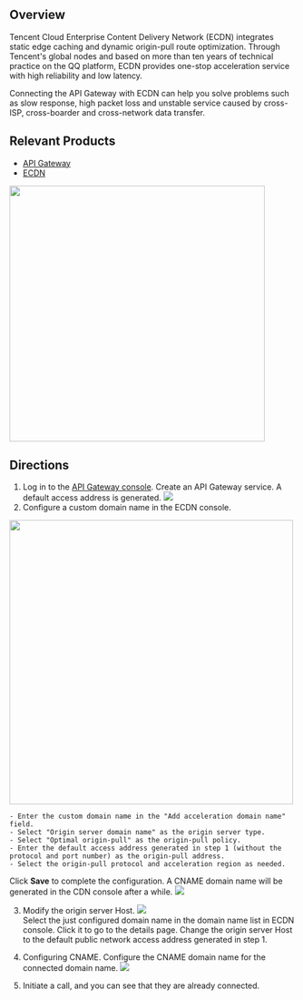 ## Overview

Tencent Cloud Enterprise Content Delivery Network (ECDN) integrates static edge caching and dynamic origin-pull route optimization. Through Tencent's global nodes and based on more than ten years of technical practice on the QQ platform, ECDN provides one-stop acceleration service with high reliability and low latency.

Connecting the API Gateway with ECDN can help you solve problems such as slow response, high packet loss and unstable service caused by cross-ISP, cross-boarder and cross-network data transfer.

## Relevant Products

- [API Gateway](https://console.cloud.tencent.com/apigateway/service)
- [ECDN](https://console.cloud.tencent.com/ecdn)

<img src="https://qcloudimg.tencent-cloud.cn/raw/faf36b8f087259248b5746efeb69ca2b.png" width="450px">   

## Directions

1. Log in to the [API Gateway console](https://console.cloud.tencent.com/apigateway/service). Create an API Gateway service. A default access address is generated.
![](https://qcloudimg.tencent-cloud.cn/raw/a57d11d46cb8dff3426616e702def406.png)
2. Configure a custom domain name in the ECDN console.
<img src="https://qcloudimg.tencent-cloud.cn/raw/91371935d7c1b73598c49229214e96f5.png" width="500px">

	- Enter the custom domain name in the "Add acceleration domain name" field.
	- Select "Origin server domain name" as the origin server type.
	- Select "Optimal origin-pull" as the origin-pull policy.
	- Enter the default access address generated in step 1 (without the protocol and port number) as the origin-pull address.
	- Select the origin-pull protocol and acceleration region as needed.
	
Click **Save** to complete the configuration. A CNAME domain name will be generated in the CDN console after a while.
![](https://qcloudimg.tencent-cloud.cn/raw/bcfe7a1c9b0e5317aa84bfdc8cba622e.png)
                
3. Modify the origin server Host.
![](https://qcloudimg.tencent-cloud.cn/raw/085b738d32e6b5b9db4d1aabd0b0aebb.png)                         
Select the just configured domain name in the domain name list in ECDN console. Click it to go to the details page.
Change the origin server Host to the default public network access address generated in step 1.

4. Configuring CNAME.
Configure the CNAME domain name for the connected domain name.
![](https://qcloudimg.tencent-cloud.cn/raw/4ce80b56098ea1d99503078675f4c86a.png)

5. Initiate a call, and you can see that they are already connected.

